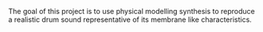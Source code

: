 The goal of this project is to use physical modelling synthesis to reproduce a realistic drum sound representative of its membrane like characteristics.

